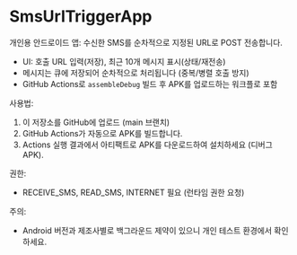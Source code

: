 # SmsUrlTriggerApp
개인용 안드로이드 앱: 수신한 SMS를 순차적으로 지정된 URL로 POST 전송합니다.
- UI: 호출 URL 입력(저장), 최근 10개 메시지 표시(상태/재전송)
- 메시지는 큐에 저장되어 순차적으로 처리됩니다 (중복/병렬 호출 방지)
- GitHub Actions로 `assembleDebug` 빌드 후 APK를 업로드하는 워크플로 포함

사용법:
1. 이 저장소를 GitHub에 업로드 (main 브랜치)
2. GitHub Actions가 자동으로 APK를 빌드합니다.
3. Actions 실행 결과에서 아티팩트로 APK를 다운로드하여 설치하세요 (디버그 APK).

권한:
- RECEIVE_SMS, READ_SMS, INTERNET 필요 (런타임 권한 요청)

주의:
- Android 버전과 제조사별로 백그라운드 제약이 있으니 개인 테스트 환경에서 확인하세요.
